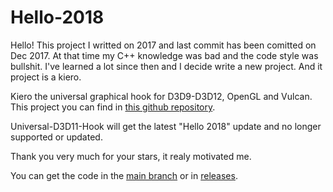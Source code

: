 # Hello-2018
Hello! This project I writted on 2017 and last commit has been comitted on Dec 2017. At that time my С++ knowledge was bad and the code style was bullshit. I've learned a lot since then and I decide write a new project. And it project is a kiero.

Kiero the universal graphical hook for D3D9-D3D12, OpenGL and Vulcan.
This project you can find in [this github repository](https://github.com/Rebzzel/kiero).

Universal-D3D11-Hook will get the latest "Hello 2018" update and no longer supported or updated. 

Thank you very much for your stars, it realy motivated me.


You can get the code in the [main branch](https://github.com/Rebzzel/Universal-D3D11-Hook/tree/master) or in [releases](https://github.com/Rebzzel/Universal-D3D11-Hook/releases).